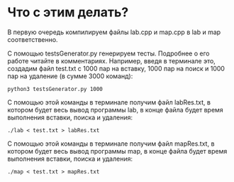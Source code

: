 # Что с этим делать?

В первую очередь компилируем файлы lab.cpp и map.cpp в lab и map соответственно.

С помощью testsGenerator.py генерируем тесты. Подробнее о его работе читайте в комментариях.
Например, введя в терминале это, создадим файл test.txt с 1000 пар на вставку, 1000 пар на поиск и 1000 пар на удаление (в сумме 3000 команд):

```()
python3 testsGenerator.py 1000
```

С помощью этой команды в терминале получим файл labRes.txt, в котором будет весь вывод программы lab, в конце файла будет время выполнения вставки, поиска и удаления:

```()
./lab < test.txt > labRes.txt
```

С помощью этой команды в терминале получим файл mapRes.txt, в котором будет весь вывод программы map, в конце файла будет время выполнения вставки, поиска и удаления:

```()
./map < test.txt > mapRes.txt
```
